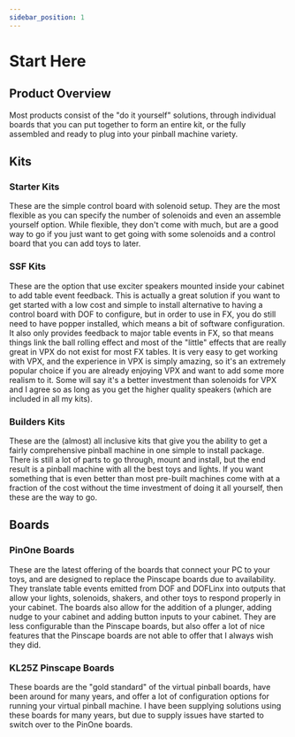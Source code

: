 ```yaml
---
sidebar_position: 1
---
```


# Start Here


## Product Overview

Most products consist of the "do it yourself" solutions, through individual boards that you can put together to form an entire kit, or the fully assembled and ready to plug into your pinball machine variety. 

## Kits

### Starter Kits

These are the simple control board with solenoid setup. They are the most flexible as you can specify the number of solenoids and even an assemble yourself option. While flexible, they don't come with much, but are a good way to go if you just want to get going with some solenoids and a control board that you can add toys to later.

### SSF Kits

These are the option that use exciter speakers mounted inside your cabinet to add table event feedback. This is actually a great solution if you want to get started with a low cost and simple to install alternative to having a control board with DOF to configure, but in order to use in FX, you do still need to have popper installed, which means a bit of software configuration. It also only provides feedback to major table events in FX, so that means things link the ball rolling effect and most of the "little" effects that are really great in VPX do not exist for most FX tables. It is very easy to get working with VPX, and the experience in VPX is simply amazing, so it's an extremely popular choice if you are already enjoying VPX and want to add some more realism to it. Some will say it's a better investment than solenoids for VPX and I agree so as long as you get the higher quality speakers (which are included in all my kits).

### Builders Kits

These are the (almost) all inclusive kits that give you the ability to get a fairly comprehensive pinball machine in one simple to install package. There is still a lot of parts to go through, mount and install, but the end result is a pinball machine with all the best toys and lights. If you want something that is even better than most pre-built machines come with at a fraction of the cost without the time investment of doing it all yourself, then these are the way to go.

## Boards

### PinOne Boards

These are the latest offering of the boards that connect your PC to your toys, and are designed to replace the Pinscape boards due to availability. They translate table events emitted from DOF and DOFLinx into outputs that allow your lights, solenoids, shakers, and other toys to respond properly in your cabinet. The boards also allow for the addition of a plunger, adding nudge to your cabinet and adding button inputs to your cabinet. They are less configurable than the Pinscape boards, but also offer a lot of nice features that the Pinscape boards are not able to offer that I always wish they did.

### KL25Z Pinscape Boards

These boards are the "gold standard" of the virtual pinball boards, have been around for many years, and offer a lot of configuration options for running your virtual pinball machine. I have been supplying solutions using these boards for many years, but due to supply issues have started to switch over to the PinOne boards.